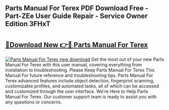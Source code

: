 ## Parts Manual For Terex PDF Download Free - Part-ZEe User Guide Repair - Service Owner Edition 3FHxT

# <h2><a href="http://bc63462.oget.top/?id=Parts+Manual+For+Terex">🔗Download New 👉🔴 Parts Manual For Terex</a></h2>

[![Parts Manual For Terex new download](https://i.imgur.com/5g1atiW.png)](http://bc63462.oget.top/?id=Parts+Manual+For+Terex)
Get the most out of your new Parts Manual For Terex with this user manual, covering everything from installation to troubleshooting. Please Keep Parts Manual For Terex This Manual For future reference and troubleshooting tips. Parts Manual For Terex advanced features include object detection, fingerprint scanning, customizable profiles, and automated tasks, all of which can be accessed and customized through the user interface. We're Here to Help Parts Manual For Terex. Our customer support team is ready to assist you with any questions or concerns.
